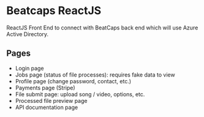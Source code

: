 # Beatcaps ReactJS

ReactJS Front End to connect with BeatCaps back end which will use Azure Active
Directory.

## Pages

* Login page
* Jobs page (status of file processes): requires fake data to view
* Profile page (change password, contact, etc.)
* Payments page (Stripe)
* File submit page: upload song / video, options, etc.
* Processed file preview page
* API documentation page
